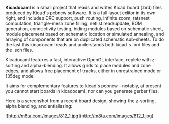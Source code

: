 **Kicadocaml** is a small project that reads and writes Kicad board (.brd) files produced by Kicad's pcbnew software. It is a full layout editor in its own right, and includes DRC support, push routing, infinite zoom, ratsnest computation, triangle-mesh zone filling, netlist read/update, BOM generation, connectivity testing, hiding modules based on schematic sheet, module placement based on schematic location or simulated annealing, and arraying of components that are on duplicated schematic sub-sheets. To do the last this kicadocaml reads and understands both kicad's .brd files and the .sch files.

Kicadocaml features a fast, interactive OpenGL interface, replete with z-sorting and alpha-blending. It allows grids to place modules and zone edges, and allows free placement of tracks, either in unrestrained mode or 135deg mode.

It aims for complementary features to kicad's pcbnew - notably, at present you cannot start boards in kicadocaml, nor can you generate gerber files.

Here is a screenshot from a recent board design, showing the z-sorting, alpha blending, and antialiasing:

![http://m8ta.com/images/812_1.jpg](http://m8ta.com/images/812_1.jpg)